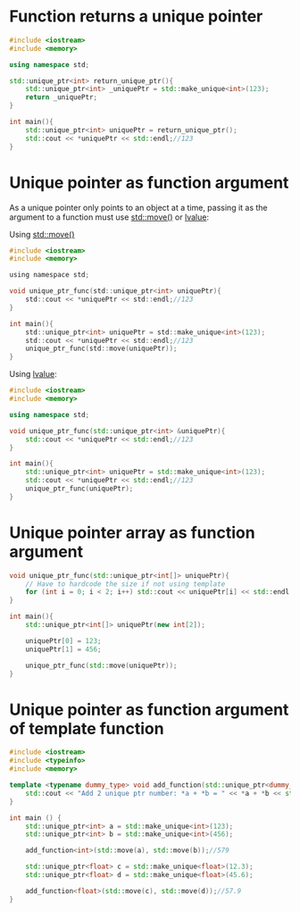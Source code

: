 # Function returns a unique pointer
```cpp
#include <iostream>
#include <memory>

using namespace std;

std::unique_ptr<int> return_unique_ptr(){
	std::unique_ptr<int> _uniquePtr = std::make_unique<int>(123);
	return _uniquePtr;
}

int main(){
	std::unique_ptr<int> uniquePtr = return_unique_ptr();
	std::cout << *uniquePtr << std::endl;//123
}
```
# Unique pointer as function argument

As a unique pointer only points to an object at a time, passing it as the argument to a function must use [std::move()](https://github.com/TranPhucVinh/Cplusplus/blob/master/Physical%20layer/Memory/Smart%20pointer/Unique%20pointer.md#using-stdmove-to-completely-move-value-from-2-unique-pointers) or [lvalue](https://github.com/TranPhucVinh/Cplusplus/blob/master/Physical%20layer/Memory/lvalue.md):

Using [std::move()](https://github.com/TranPhucVinh/Cplusplus/blob/master/Physical%20layer/Memory/Smart%20pointer/Unique%20pointer.md#using-stdmove-to-completely-move-value-from-2-unique-pointers)

```c
#include <iostream>
#include <memory>

using namespace std;

void unique_ptr_func(std::unique_ptr<int> uniquePtr){
    std::cout << *uniquePtr << std::endl;//123
}

int main(){
	std::unique_ptr<int> uniquePtr = std::make_unique<int>(123);
	std::cout << *uniquePtr << std::endl;//123
	unique_ptr_func(std::move(uniquePtr));
}
```
Using [lvalue](https://github.com/TranPhucVinh/Cplusplus/blob/master/Physical%20layer/Memory/lvalue.md):
```cpp
#include <iostream>
#include <memory>

using namespace std;

void unique_ptr_func(std::unique_ptr<int> &uniquePtr){
    std::cout << *uniquePtr << std::endl;//123
}

int main(){
	std::unique_ptr<int> uniquePtr = std::make_unique<int>(123);
	std::cout << *uniquePtr << std::endl;//123
	unique_ptr_func(uniquePtr);
}
```
# Unique pointer array as function argument
```cpp
void unique_ptr_func(std::unique_ptr<int[]> uniquePtr){
	// Have to hardcode the size if not using template
	for (int i = 0; i < 2; i++) std::cout << uniquePtr[i] << std::endl;
}

int main(){
	std::unique_ptr<int[]> uniquePtr(new int[2]);

	uniquePtr[0] = 123;
	uniquePtr[1] = 456;

	unique_ptr_func(std::move(uniquePtr));
}
```
# Unique pointer as function argument of template function
```cpp
#include <iostream>
#include <typeinfo>
#include <memory>

template <typename dummy_type> void add_function(std::unique_ptr<dummy_type> a, std::unique_ptr<dummy_type> b){
    std::cout << "Add 2 unique ptr number: *a + *b = " << *a + *b << std::endl;
}

int main () {
	std::unique_ptr<int> a = std::make_unique<int>(123);
	std::unique_ptr<int> b = std::make_unique<int>(456);

    add_function<int>(std::move(a), std::move(b));//579

	std::unique_ptr<float> c = std::make_unique<float>(12.3);
	std::unique_ptr<float> d = std::make_unique<float>(45.6);

	add_function<float>(std::move(c), std::move(d));//57.9
}
```
